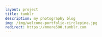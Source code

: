 ```yaml
---
layout: project
title: tumblr
description: my photography blog
img: /img/welcome-portfolio-circlepine.jpg
redirect: https://mmore500.tumblr.com
---
```

